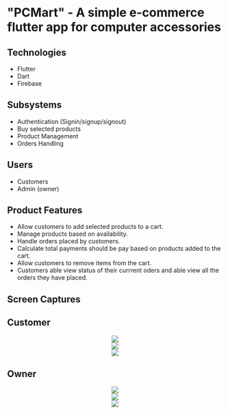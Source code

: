 # "PCMart" - A simple  e-commerce flutter app for computer accessories

## Technologies
- Flutter
- Dart
- Firebase

## Subsystems
- Authentication (Signin/signup/signout)
- Buy selected products
- Product Management
- Orders Handling

## Users
- Customers
- Admin (owner)

## Product Features
- Allow customers to add selected products to a cart.
- Manage products based on availability.
- Handle orders placed by customers.
- Calculate total payments should be pay based on products added to the cart.
- Allow customers to remove items from the cart.
- Customers able view status of their currrent oders and able view all the orders they have placed.

## Screen Captures

## Customer
<div style="text-align:center"><img src="./Admin/lib/ScreenCaptures/3.png" /></div>
<div style="text-align:center"><img src="./Admin/lib/ScreenCaptures/4.png" /></div>
<div style="text-align:center"><img src="./Admin/lib/ScreenCaptures/5.png" /></div>

## Owner
<div style="text-align:center"><img src="./Admin/lib/ScreenCaptures/6.png" /></div>
<div style="text-align:center"><img src="./Admin/lib/ScreenCaptures/7.png" /></div>
<div style="text-align:center"><img src="./Admin/lib/ScreenCaptures/8.png" /></div>
